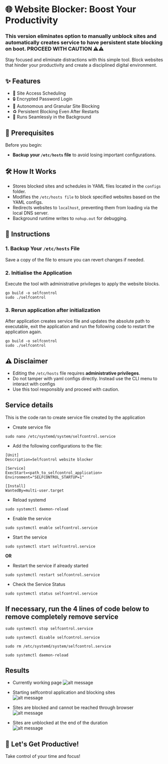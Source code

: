 # 🌐 Website Blocker: Boost Your Productivity

### This version eliminates option to manually unblock sites and automatically creates service to have persistent state blocking on boot. PROCEED WITH CAUTION ⚠️⚠️

Stay focused and eliminate distractions with this simple tool. Block websites that hinder your productivity and create a disciplined digital environment.

## ✨ Features

- 📅 Site Access Scheduling 
- 🔒 Encrypted Password Login 
- 🛑 Autonomous and Granular Site Blocking
- ♻️ Persistent Blocking Even After Restarts
- 🚀 Runs Seamlessly in the Background

## 🚨 Prerequisites

Before you begin:

- **Backup your `/etc/hosts` file** to avoid losing important configurations.

## 🛠️ How It Works

- Stores blocked sites and schedules in YAML files located in the `configs` folder.
- Modifies the `/etc/hosts file` to block specified websites based on the YAML configs.
- Redirects websites to `localhost`, preventing them from loading via the local DNS server.
- Background runtime writes to `nohup.out` for debugging.

## 📖 Instructions

### 1. Backup Your `/etc/hosts` File

Save a copy of the file to ensure you can revert changes if needed.

### 2. Initialise the Application

Execute the tool with administrative privileges to apply the website blocks.

```
go build -o selfcontrol
sudo ./selfcontrol
```

### 3. Rerun application after initialization

After application creates service file and updates the absolute path to executable, exit the application and run the following code to restart the application again.

```
go build -o selfcontrol
sudo ./selfcontrol
```

## ⚠️ Disclaimer

- Editing the `/etc/hosts` file requires **administrative privileges**.
- Do not tamper with yaml configs directly. Instead use the CLI menu to interact with configs
- Use this tool responsibly and proceed with caution.


## Service details
This is the code ran to create service file created by the application


- Create service file

```
sudo nano /etc/systemd/system/selfcontrol.service
```

- Add the following configurations to the file:

```
[Unit]
Description=Selfcontrol website blocker

[Service]
ExecStart=<path_to_selfcontrol_application>
Environment="SELFCONTROL_STARTUP=1"

[Install]
WantedBy=multi-user.target
```

- Reload systemd

```
sudo systemctl daemon-reload
```

- Enable the service

```
sudo systemctl enable selfcontrol.service
```

- Start the service

```
sudo systemctl start selfcontrol.service
```

**OR**

- Restart the service if already started

```
sudo systemctl restart selfcontrol.service
```

- Check the Service Status

```
sudo systemctl status selfcontrol.service
```

## If necessary, run the 4 lines of code below to remove completely remove service

```
sudo systemctl stop selfcontrol.service
```
```
sudo systemctl disable selfcontrol.service
```
```
sudo rm /etc/systemd/system/selfcontrol.service
```
```
sudo systemctl daemon-reload
```

## Results
- Currently working page
![alt message](screenshots/workingPage.PNG)

- Starting selfcontrol application and blocking sites  
![alt message](screenshots/blockedsites.PNG)

- Sites are blocked and cannot be reached through browser
![alt message](screenshots/finalblockedsite.PNG)

- Sites are unblocked at the end of the duration  
![alt message](screenshots/unblockedsites.PNG)
## 🚀 Let's Get Productive!

Take control of your time and focus!
